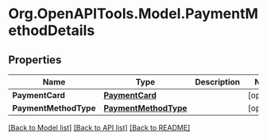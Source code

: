 # Org.OpenAPITools.Model.PaymentMethodDetails
## Properties

Name | Type | Description | Notes
------------ | ------------- | ------------- | -------------
**PaymentCard** | [**PaymentCard**](PaymentCard.md) |  | [optional] 
**PaymentMethodType** | [**PaymentMethodType**](PaymentMethodType.md) |  | [optional] 

[[Back to Model list]](../README.md#documentation-for-models) [[Back to API list]](../README.md#documentation-for-api-endpoints) [[Back to README]](../README.md)

